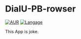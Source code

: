 # DialU-PB-rowser 
[![AUR](https://img.shields.io/aur/license/yaourt.svg?maxAge=2592000?style=plastic)]()
[![Langage](https://img.shields.io/badge/Language-Swift%203.0-lightgrey.svg)]()

 This App is joke.
